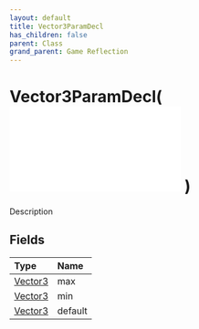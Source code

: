 ```yaml
---
layout: default
title: Vector3ParamDecl
has_children: false
parent: Class
grand_parent: Game Reflection
---
```

# Vector3ParamDecl( ![ ParamDecl ](/game-reflection/classes/param_decl.md) )
Description 

## Fields
| Type | Name |
|:-------------|:--------------|
| [Vector3](/game-reflection/classes/vector3.md) | max |
| [Vector3](/game-reflection/classes/vector3.md) | min |
| [Vector3](/game-reflection/classes/vector3.md) | default |
